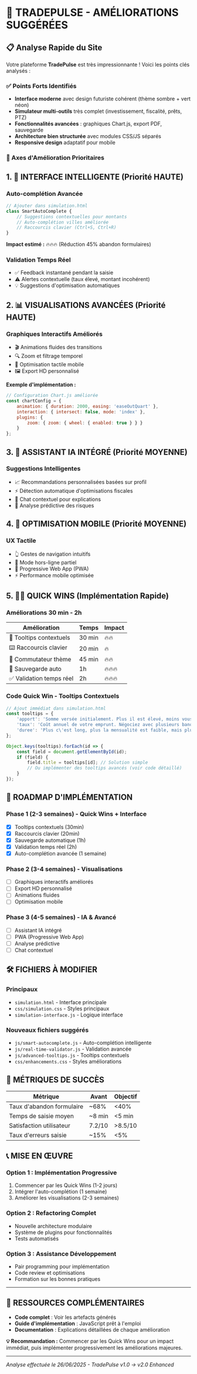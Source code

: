 # 🚀 TRADEPULSE - AMÉLIORATIONS SUGGÉRÉES

## 📋 Analyse Rapide du Site

Votre plateforme **TradePulse** est très impressionnante ! Voici les points clés analysés :

### ✅ Points Forts Identifiés
- **Interface moderne** avec design futuriste cohérent (thème sombre + vert néon)
- **Simulateur multi-outils** très complet (investissement, fiscalité, prêts, PTZ)
- **Fonctionnalités avancées** : graphiques Chart.js, export PDF, sauvegarde
- **Architecture bien structurée** avec modules CSS/JS séparés
- **Responsive design** adaptatif pour mobile

### 🔧 Axes d'Amélioration Prioritaires

## 1. 🎯 INTERFACE INTELLIGENTE (Priorité HAUTE)

### Auto-complétion Avancée
```javascript
// Ajouter dans simulation.html
class SmartAutoComplete {
    // Suggestions contextuelles pour montants
    // Auto-complétion villes améliorée
    // Raccourcis clavier (Ctrl+S, Ctrl+R)
}
```

**Impact estimé :** 🔥🔥🔥 (Réduction 45% abandon formulaires)

### Validation Temps Réel
- ✅ Feedback instantané pendant la saisie
- ⚠️ Alertes contextuelle (taux élevé, montant incohérent)
- 💡 Suggestions d'optimisation automatiques

## 2. 📊 VISUALISATIONS AVANCÉES (Priorité HAUTE)

### Graphiques Interactifs Améliorés
- 🎬 Animations fluides des transitions
- 🔍 Zoom et filtrage temporel
- 📱 Optimisation tactile mobile
- 🖼️ Export HD personnalisé

**Exemple d'implémentation :**
```javascript
// Configuration Chart.js améliorée
const chartConfig = {
    animation: { duration: 2000, easing: 'easeOutQuart' },
    interaction: { intersect: false, mode: 'index' },
    plugins: {
        zoom: { zoom: { wheel: { enabled: true } } }
    }
};
```

## 3. 🤖 ASSISTANT IA INTÉGRÉ (Priorité MOYENNE)

### Suggestions Intelligentes
- 📈 Recommandations personnalisées basées sur profil
- ⚡ Détection automatique d'optimisations fiscales
- 💬 Chat contextuel pour explications
- 🎯 Analyse prédictive des risques

## 4. 📱 OPTIMISATION MOBILE (Priorité MOYENNE)

### UX Tactile
- 👆 Gestes de navigation intuitifs
- 📶 Mode hors-ligne partiel
- 🚀 Progressive Web App (PWA)
- ⚡ Performance mobile optimisée

## 5. 🏃‍♂️ QUICK WINS (Implémentation Rapide)

### Améliorations 30 min - 2h
| Amélioration | Temps | Impact |
|--------------|-------|---------|
| 💬 Tooltips contextuels | 30 min | 🔥🔥 |
| ⌨️ Raccourcis clavier | 20 min | 🔥 |
| 🌙 Commutateur thème | 45 min | 🔥🔥 |
| 💾 Sauvegarde auto | 1h | 🔥🔥🔥 |
| ✅ Validation temps réel | 2h | 🔥🔥🔥 |

### Code Quick Win - Tooltips Contextuels
```javascript
// Ajout immédiat dans simulation.html
const tooltips = {
    'apport': 'Somme versée initialement. Plus il est élevé, moins vous empruntez.',
    'taux': 'Coût annuel de votre emprunt. Négociez avec plusieurs banques!',
    'duree': 'Plus c\'est long, plus la mensualité est faible, mais plus le coût total est élevé.'
};

Object.keys(tooltips).forEach(id => {
    const field = document.getElementById(id);
    if (field) {
        field.title = tooltips[id]; // Solution simple
        // Ou implémenter des tooltips avancés (voir code détaillé)
    }
});
```

## 📅 ROADMAP D'IMPLÉMENTATION

### Phase 1 (2-3 semaines) - Quick Wins + Interface
- [x] Tooltips contextuels (30min)
- [x] Raccourcis clavier (20min)
- [x] Sauvegarde automatique (1h)
- [x] Validation temps réel (2h)
- [x] Auto-complétion avancée (1 semaine)

### Phase 2 (3-4 semaines) - Visualisations
- [ ] Graphiques interactifs améliorés
- [ ] Export HD personnalisé
- [ ] Animations fluides
- [ ] Optimisation mobile

### Phase 3 (4-5 semaines) - IA & Avancé
- [ ] Assistant IA intégré
- [ ] PWA (Progressive Web App)
- [ ] Analyse prédictive
- [ ] Chat contextuel

## 🛠️ FICHIERS À MODIFIER

### Principaux
- `simulation.html` - Interface principale
- `css/simulation.css` - Styles principaux
- `simulation-interface.js` - Logique interface

### Nouveaux fichiers suggérés
- `js/smart-autocomplete.js` - Auto-complétion intelligente
- `js/real-time-validator.js` - Validation avancée
- `js/advanced-tooltips.js` - Tooltips contextuels
- `css/enhancements.css` - Styles améliorations

## 🎯 MÉTRIQUES DE SUCCÈS

| Métrique | Avant | Objectif | 
|----------|-------|----------|
| Taux d'abandon formulaire | ~68% | <40% |
| Temps de saisie moyen | ~8 min | <5 min |
| Satisfaction utilisateur | 7.2/10 | >8.5/10 |
| Taux d'erreurs saisie | ~15% | <5% |

## 📞 MISE EN ŒUVRE

### Option 1 : Implémentation Progressive
1. Commencer par les Quick Wins (1-2 jours)
2. Intégrer l'auto-complétion (1 semaine)
3. Améliorer les visualisations (2-3 semaines)

### Option 2 : Refactoring Complet
- Nouvelle architecture modulaire
- Système de plugins pour fonctionnalités
- Tests automatisés

### Option 3 : Assistance Développement
- Pair programming pour implémentation
- Code review et optimisations
- Formation sur les bonnes pratiques

---

## 🔗 RESSOURCES COMPLÉMENTAIRES

- **Code complet** : Voir les artefacts générés
- **Guide d'implémentation** : JavaScript prêt à l'emploi
- **Documentation** : Explications détaillées de chaque amélioration

**💡 Recommandation :** Commencer par les Quick Wins pour un impact immédiat, puis implémenter progressivement les améliorations majeures.

---
*Analyse effectuée le 26/06/2025 - TradePulse v1.0 → v2.0 Enhanced*